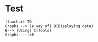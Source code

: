 # Test
```mermaid
flowchart TD
Graphs --> |a way of| B(Displaying data)
B--> |Using| C(Tools)
Graphs----->B
```
